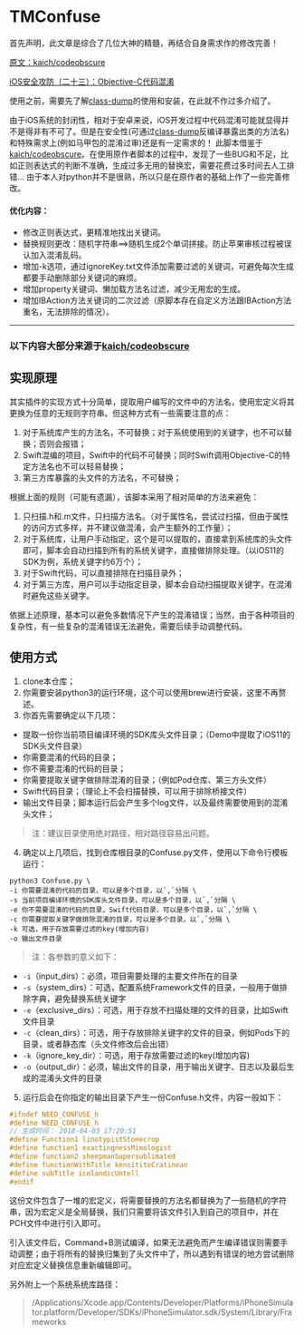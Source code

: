 # TMConfuse

首先声明，此文章是综合了几位大神的精髓，再结合自身需求作的修改完善！

[原文：kaich/codeobscure](https://github.com/LennonChin/Code-Confuse-Plugin)

[iOS安全攻防（二十三）：Objective-C代码混淆](https://blog.csdn.net/yiyaaixuexi/article/details/29201699)

使用之前，需要先了解[class-dump](https://cnbin.github.io/blog/2015/05/21/objective-c-class-dump-an-zhuang-he-shi-yong-fang-fa/)的使用和安装，在此就不作过多介绍了。

由于iOS系统的封闭性，相对于安卓来说，iOS开发过程中代码混淆可能就显得并不是得非有不可了。但是在安全性(可通过[class-dump](https://cnbin.github.io/blog/2015/05/21/objective-c-class-dump-an-zhuang-he-shi-yong-fang-fa/)反编译暴露出类的方法名)和特殊需求上(例如马甲包的混淆过审)还是有一定需求的！
此脚本借鉴于[kaich/codeobscure](https://github.com/LennonChin/Code-Confuse-Plugin)。在使用原作者脚本的过程中，发现了一些BUG和不足，比如正则表达式的判断不准确，生成过多无用的替换宏，需要花费过多时间去人工排错...
由于本人对python并不是很熟，所以只是在原作者的基础上作了一些完善修改。
#### 优化内容：
- 修改正则表达式，更精准地找出关键词。
- 替换规则更改：随机字符串==>随机生成2个单词拼接。防止苹果审核过程被误认加入混淆乱码。
- 增加-k选项，通过ignoreKey.txt文件添加需要过滤的关键词，可避免每次生成都要手动删除部分关键词的麻烦。
- 增加property关键词、懒加载方法名过滤，减少无用宏的生成。
- 增加IBAction方法关键词的二次过滤（原脚本存在自定义方法跟IBAction方法重名，无法排除的情况）。

***
### 以下内容大部分来源于[kaich/codeobscure](https://github.com/LennonChin/Code-Confuse-Plugin)

## 实现原理

其实插件的实现方式十分简单，提取用户编写的文件中的方法名，使用宏定义将其更换为任意的无规则字符串。但这种方式有一些需要注意的点：

1. 对于系统库产生的方法名，不可替换；对于系统使用到的关键字，也不可以替换；否则会报错；
2. Swift混编的项目，Swift中的代码不可替换；同时Swift调用Objective-C的特定方法名也不可以轻易替换；
3. 第三方库暴露的头文件的方法名，不可替换；

根据上面的规则（可能有遗漏），该脚本采用了相对简单的方法来避免：

1. 只扫描.h和.m文件，只扫描方法名。（对于属性名，尝试过扫描，但由于属性的访问方式多样，并不建议做混淆，会产生额外的工作量）；
2. 对于系统库，让用户手动指定，这个是可以提取的，直接拿到系统库的头文件即可，脚本会自动扫描到所有的系统关键字，直接做排除处理。（以iOS11的SDK为例，系统关键字约6万个）；
3. 对于Swift代码，可以直接排除在扫描目录外；
4. 对于第三方库，用户可以手动指定目录，脚本会自动扫描提取关键字，在混淆时避免这些关键字。

依据上述原理，基本可以避免多数情况下产生的混淆错误；当然，由于各种项目的复杂性，有一些复杂的混淆错误无法避免，需要后续手动调整代码。

## 使用方式

1. clone本仓库；
2. 你需要安装python3的运行环境，这个可以使用brew进行安装，这里不再赘述。
3. 你首先需要确定以下几项：

- 提取一份你当前项目编译环境的SDK库头文件目录；（Demo中提取了iOS11的SDK头文件目录）
- 你需要混淆的代码的目录；
- 你不需要混淆的代码的目录；
- 你需要提取关键字做排除混淆的目录；（例如Pod仓库、第三方头文件）
- Swift代码目录；（理论上不会扫描替换，可以用于排除桥接文件）
- 输出文件目录；脚本运行后会产生多个log文件，以及最终需要使用到的混淆头文件；

> 注：建议目录使用绝对路径，相对路径容易出问题。

4. 确定以上几项后，找到仓库根目录的Confuse.py文件，使用以下命令行模板运行：

```shell
python3 Confuse.py \
-i 你需要混淆的代码的目录，可以是多个目录，以`,`分隔 \
-s 当前项目编译环境的SDK库头文件目录，可以是多个目录，以`,`分隔 \
-e 你不需要混淆的代码的目录，Swift代码目录，可以是多个目录，以`,`分隔 \
-c 你需要提取关键字做排除混淆的目录，可以是多个目录，以`,`分隔 \
-k 可选，用于存放需要过滤的key(增加内容)
-o 输出文件目录
```

> 注：各参数的意义如下：

- `-i`（input_dirs）：必须，项目需要处理的主要文件所在的目录
- `-s`（system_dirs）：可选，配置系统Framework文件的目录，一般用于做排除字典，避免替换系统关键字
- `-e`（exclusive_dirs）：可选，用于存放不扫描处理的文件的目录，比如Swift文件目录
- `-c`（clean_dirs）：可选，用于存放排除关键字的文件的目录，例如Pods下的目录，或者静态库（头文件修改后会出错）
- `-k`（ignore_key_dir）：可选，用于存放需要过滤的key(增加内容)
- `-o`（output_dir）：必须，输出文件的目录，用于输出关键字、日志以及最后生成的混淆头文件的目录

5. 运行后会在你指定的输出目录下产生一份Confuse.h文件，内容一般如下：

```c
#ifndef NEED_CONFUSE_h
#define NEED_CONFUSE_h
// 生成时间： 2018-04-03 17:20:51
#define Function1 linotypistStonecrop
#define function1 exactingnessMimologist
#define function2 sheepmanSupersublimated
#define functionWithTitle kensititeCratinean
#define subTitle icelandicUntell
#endif
```

这份文件包含了一堆的宏定义，将需要替换的方法名都替换为了一些随机的字符串，因为宏定义是全局替换，我们只需要将该文件引入到自己的项目中，并在PCH文件中进行引入即可。

引入该文件后，Command+B测试编译，如果无法避免而产生编译错误则需要手动调整；由于将所有的替换归集到了头文件中了，所以遇到有错误的地方尝试删除对应宏定义替换信息重新编辑即可。

另外附上一个系统系统库路径：
>/Applications/Xcode.app/Contents/Developer/Platforms/iPhoneSimulator.platform/Developer/SDKs/iPhoneSimulator.sdk/System/Library/Frameworks



